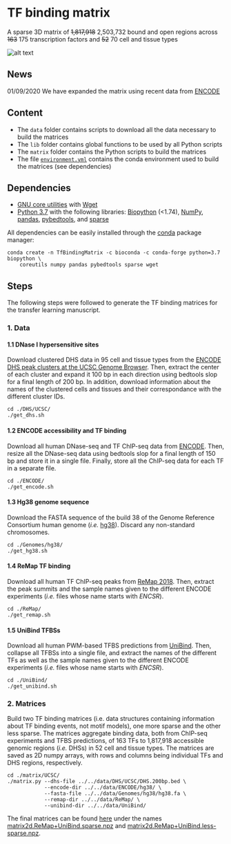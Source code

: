 # TF binding matrix
A sparse 3D matrix of ~~1,817,918~~ 2,503,732 bound and open regions across ~~163~~ 175 transcription factors and ~~52~~ 70 cell and tissue types

![alt text](https://github.com/wassermanlab/TF-Binding-Matrix/blob/master/matrix.png?raw=true)

## News
01/09/2020 We have expanded the matrix using recent data from [ENCODE](https://www.encodeproject.org/files/ENCFF503GCK/)

## Content
* The `data` folder contains scripts to download all the data necessary to build the matrices
* The `lib` folder contains global functions to be used by all Python scripts
* The `matrix` folder contains the Python scripts to build the matrices
* The file [`environment.yml`](https://github.com/wassermanlab/JASPAR-profile-inference/blob/master/environment.yml) contains the conda environment used to build the matrices (see dependencies)

## Dependencies
* [GNU core utilities](https://www.gnu.org/software/coreutils/) with [Wget](https://www.gnu.org/software/wget/)
* [Python 3.7](https://www.python.org/download/releases/3.7/) with the following libraries: [Biopython](http://biopython.org) (<1.74), [NumPy](https://numpy.org/), [pandas](https://pandas.pydata.org/), [pybedtools](https://daler.github.io/pybedtools/), and [sparse](https://sparse.pydata.org/en/stable/) 

All dependencies can be easily installed through the [conda](https://docs.conda.io/en/latest/) package manager:
```
conda create -n TfBindingMatrix -c bioconda -c conda-forge python=3.7 biopython \
    coreutils numpy pandas pybedtools sparse wget
```

## Steps
The following steps were followed to generate the TF binding matrices for the transfer learning manuscript.
### 1. Data
#### 1.1 DNase I hypersensitive sites
Download clustered DHS data in 95 cell and tissue types from the [ENCODE DHS peak clusters at the UCSC Genome Browser](https://genome.ucsc.edu/cgi-bin/hgTrackUi?db=hg38&g=wgEncodeRegDnase). Then, extract the center of each cluster and expand it 100 bp in each direction using bedtools slop for a final length of 200 bp. In addition, download information about the names of the clustered cells and tissues and their correspondance with the different cluster IDs.
```
cd ./DHS/UCSC/
./get_dhs.sh
```
#### 1.2 ENCODE accessibility and TF binding
Download all human DNase-seq and TF ChIP-seq data from [ENCODE](https://www.encodeproject.org/matrix/?type=Experiment&status=released&perturbed=false&replicates.library.biosample.donor.organism.scientific_name=Homo+sapiens&assembly=GRCh38&assay_title=TF+ChIP-seq&assay_title=DNase-seq). Then, resize all the DNase-seq data using bedtools slop for a final length of 150 bp and store it in a single file. Finally, store all the ChIP-seq data for each TF in a separate file.
```
cd ./ENCODE/
./get_encode.sh
```
#### 1.3 Hg38 genome sequence
Download the FASTA sequence of the build 38 of the Genome Reference Consortium human genome (*i.e.* [hg38](https://www.ncbi.nlm.nih.gov/assembly/GCF_000001405.26/)). Discard any non-standard chromosomes.
```
cd ./Genomes/hg38/
./get_hg38.sh
```
#### 1.4 ReMap TF binding
Download all human TF ChIP-seq peaks from [ReMap 2018](http://remap.univ-amu.fr/download_page#remap2018tab). Then, extract the peak summits and the sample names given to the different ENCODE experiments (*i.e.* files whose name starts with _ENCSR_).
```
cd ./ReMap/
./get_remap.sh
```
#### 1.5 UniBind TFBSs
Download all human PWM-based TFBS predictions from [UniBind](https://unibind.uio.no/downloads/). Then, collapse all TFBSs into a single file, and extract the names of the different TFs as well as the sample names given to the different ENCODE experiments (*i.e.* files whose name starts with _ENCSR_).
```
cd ./UniBind/
./get_unibind.sh 
```
### 2. Matrices
Build two TF binding matrices (i.e. data structures containing information about TF binding events, not motif models), one more sparse and the other less sparse. The matrices aggregate binding data, both from ChIP-seq experiments and TFBS predictions, of 163 TFs to 1,817,918 accessible genomic regions (*i.e.* DHSs) in 52 cell and tissue types. The matrices are saved as 2D numpy arrays, with rows and columns being individual TFs and DHS regions, respectively.
```
cd ./matrix/UCSC/
./matrix.py --dhs-file ../../data/DHS/UCSC/DHS.200bp.bed \
            --encode-dir ../../data/ENCODE/hg38/ \
            --fasta-file ../../data/Genomes/hg38/hg38.fa \
            --remap-dir ../../data/ReMap/ \
            --unibind-dir ../../data/UniBind/
```
The final matrices can be found [here](https://github.com/wassermanlab/TF-Binding-Matrix/blob/master/matrix/UCSC/200bp/) under the names [matrix2d.ReMap+UniBind.sparse.npz](https://github.com/wassermanlab/TF-Binding-Matrix/blob/master/matrix/UCSC/200bp/matrix2d.ReMap%2BUniBind.sparse.npz) and [matrix2d.ReMap+UniBind.less-sparse.npz](https://github.com/wassermanlab/TF-Binding-Matrix/blob/master/matrix/UCSC/200bp/matrix2d.ReMap%2BUniBind.less-sparse.npz).